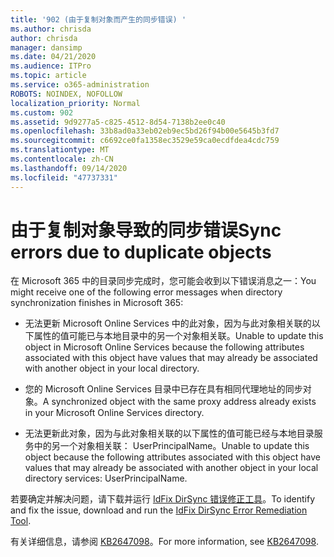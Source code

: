```yaml
---
title: '902 (由于复制对象而产生的同步错误) '
ms.author: chrisda
author: chrisda
manager: dansimp
ms.date: 04/21/2020
ms.audience: ITPro
ms.topic: article
ms.service: o365-administration
ROBOTS: NOINDEX, NOFOLLOW
localization_priority: Normal
ms.custom: 902
ms.assetid: 9d9277a5-c825-4512-8d54-7138b2ee0c40
ms.openlocfilehash: 33b8ad0a33eb02eb9ec5bd26f94b00e5645b3fd7
ms.sourcegitcommit: c6692ce0fa1358ec3529e59ca0ecdfdea4cdc759
ms.translationtype: MT
ms.contentlocale: zh-CN
ms.lasthandoff: 09/14/2020
ms.locfileid: "47737331"
---
```

# <a name="sync-errors-due-to-duplicate-objects"></a><span data-ttu-id="37e91-102">由于复制对象导致的同步错误</span><span class="sxs-lookup"><span data-stu-id="37e91-102">Sync errors due to duplicate objects</span></span>

<span data-ttu-id="37e91-103">在 Microsoft 365 中的目录同步完成时，您可能会收到以下错误消息之一：</span><span class="sxs-lookup"><span data-stu-id="37e91-103">You might receive one of the following error messages when directory synchronization finishes in Microsoft 365:</span></span>

- <span data-ttu-id="37e91-104">无法更新 Microsoft Online Services 中的此对象，因为与此对象相关联的以下属性的值可能已与本地目录中的另一个对象相关联。</span><span class="sxs-lookup"><span data-stu-id="37e91-104">Unable to update this object in Microsoft Online Services because the following attributes associated with this object have values that may already be associated with another object in your local directory.</span></span>

- <span data-ttu-id="37e91-105">您的 Microsoft Online Services 目录中已存在具有相同代理地址的同步对象。</span><span class="sxs-lookup"><span data-stu-id="37e91-105">A synchronized object with the same proxy address already exists in your Microsoft Online Services directory.</span></span>

- <span data-ttu-id="37e91-106">无法更新此对象，因为与此对象相关联的以下属性的值可能已经与本地目录服务中的另一个对象相关联： UserPrincipalName。</span><span class="sxs-lookup"><span data-stu-id="37e91-106">Unable to update this object because the following attributes associated with this object have values that may already be associated with another object in your local directory services: UserPrincipalName.</span></span>

<span data-ttu-id="37e91-107">若要确定并解决问题，请下载并运行 [IdFix DirSync 错误修正工具](https://www.microsoft.com/download/details.aspx?id=36832)。</span><span class="sxs-lookup"><span data-stu-id="37e91-107">To identify and fix the issue, download and run the [IdFix DirSync Error Remediation Tool](https://www.microsoft.com/download/details.aspx?id=36832).</span></span>

<span data-ttu-id="37e91-108">有关详细信息，请参阅 [KB2647098](https://support.microsoft.com/help/2647098/duplicate-or-invalid-attributes-prevent-directory-synchronization-in-o)。</span><span class="sxs-lookup"><span data-stu-id="37e91-108">For more information, see [KB2647098](https://support.microsoft.com/help/2647098/duplicate-or-invalid-attributes-prevent-directory-synchronization-in-o).</span></span>
